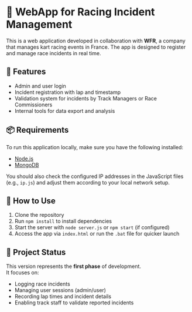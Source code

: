 # 🏁 WebApp for Racing Incident Management

This is a web application developed in collaboration with **WFR**, a company that manages kart racing events in France. The app is designed to register and manage race incidents in real time.

## 🚀 Features

- Admin and user login  
- Incident registration with lap and timestamp  
- Validation system for incidents by Track Managers or Race Commissioners  
- Internal tools for data export and analysis

## 📦 Requirements

To run this application locally, make sure you have the following installed:

- [Node.js](https://nodejs.org/)
- [MongoDB](https://www.mongodb.com/try/download/community)

You should also check the configured IP addresses in the JavaScript files (e.g., `ip.js`) and adjust them according to your local network setup.

## 🔧 How to Use

1. Clone the repository  
2. Run `npm install` to install dependencies  
3. Start the server with `node server.js` or `npm start` (if configured)  
4. Access the app via `index.html` or run the `.bat` file for quicker launch

## 📌 Project Status

This version represents the **first phase** of development.  
It focuses on:

- Logging race incidents
- Managing user sessions (admin/user)
- Recording lap times and incident details
- Enabling track staff to validate reported incidents

